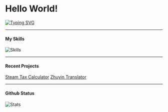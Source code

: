 # Hello World!

[![Typing SVG](https://readme-typing-svg.demolab.com?font=Fira+Code&pause=1000&random=false&width=435&lines=iPig+here)](https://git.io/typing-svg)

---

#### My Skills

![Skills](https://skillicons.dev/icons?i=py,go,java,cpp,kotlin,react)
 
---

#### Recent Projects

[Steam Tax Calculator](https://github.com/ipigtw/steam-tax-calculator)
[Zhuyin Translator](https://github.com/iPigTW/zhuyintranslator)

---

#### Github Status

![Stats](https://github-readme-stats.vercel.app/api?username=ipigtw&show_icons=true&theme=dark)
